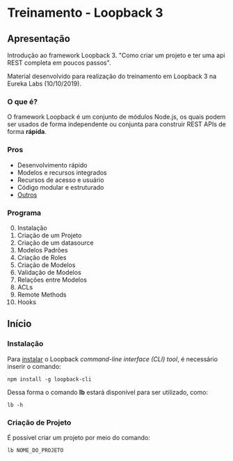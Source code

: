 # Treinamento - Loopback 3

## Apresentação
Introdução ao framework Loopback 3. 
"Como criar um projeto  e  ter uma api REST completa em poucos passos".

Material desenvolvido para realização do treinamento em Loopback 3 na Eureka Labs (10/10/2019).

### O que é?
O framework Loopback é um conjunto de módulos Node.js, os quais podem ser usados de forma independente ou conjunta para construir REST APIs de forma **rápida**. 

### Pros
- Desenvolvimento rápido
- Modelos e recursos integrados
- Recursos de acesso e usuário 
- Código modular e estruturado
- [Outros](http://voidcanvas.com/loopback-pros-and-cons/)

### Programa
0. Instalação
1. Criação de um Projeto
2. Criação de um datasource
3. Modelos Padrões
4. Criação de Roles
5. Criação de Modelos 
6. Validação de Modelos
6. Relações entre Modelos
7. ACLs
8. Remote Methods
9. Hooks

## Início

### Instalação
Para [instalar](https://loopback.io/doc/en/lb3/Installation.html#install-loopback-cli-tool) o Loopback *command-line interface (CLI) tool*, é necessário inserir o comando:
```
npm install -g loopback-cli
```

Dessa forma o comando **lb** estará disponível para ser utilizado, como:
```
lb -h
```
### Criação de Projeto
É possível criar um projeto por meio do comando:
```
lb NOME_DO_PROJETO
```
